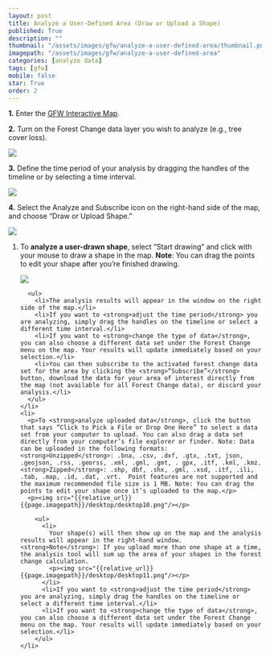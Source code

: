 ```yaml
---
layout: post
title: Analyze a User-Defined Area (Draw or Upload a Shape)
published: True
description: ""
thumbnail: "/assets/images/gfw/analyze-a-user-defined-area/thumbnail.png"
imagepath: "/assets/images/gfw/analyze-a-user-defined-area"
categories: [analyze data]
tags: [gfw]
mobile: false
star: True
order: 2
---
```



<div id="desktopContent" class="content">
  <p><strong>1.</strong> Enter the <a href="/map" target="_blank">GFW Interactive Map</a>.</p>
  <p><strong>2.</strong> Turn on the Forest Change data layer you wish to analyze (e.g., tree cover loss).</p>
  <p><img src="{{relative_url}}{{page.imagepath}}/desktop/desktop1.png"/></p>
  <p><strong>3.</strong> Define the time period of your analysis by dragging the handles of the timeline or by selecting a time interval.</p>
  <p><img src="{{relative_url}}{{page.imagepath}}/desktop/desktop2.png"/></p>
  <p><strong>4.</strong> Select the Analyze and Subscribe icon on the right-hand side of the map, and choose “Draw or Upload Shape.”</p>
  <p><img src="{{relative_url}}{{page.imagepath}}/desktop/desktop3.png"/></p>
  <ol class="-romanic">
    <li>
      <p>To <strong>analyze a user-drawn shape</strong>, select “Start drawing” and click with your mouse to draw a shape in the map. <strong>Note</strong>: You can drag the points to edit your shape after you’re finished drawing.</p>
      <p><img src="{{relative_url}}{{page.imagepath}}/desktop/desktop4.gif"/></p>

      <ul>
        <li>The analysis results will appear in the window on the right side of the map.</li>
        <li>If you want to <strong>adjust the time period</strong> you are analyzing, simply drag the handles on the timeline or select a different time interval.</li>
        <li>If you want to <strong>change the type of data</strong>, you can also choose a different data set under the Forest Change menu on the map. Your results will update immediately based on your selection.</li>
        <li>You can then subscribe to the activated forest change data set for the area by clicking the <strong>“Subscribe”</strong> button, download the data for your area of interest directly from the map (not available for all Forest Change data), or discard your analysis.</li>
      </ul>
    </li>
    <li>
      <p>To <strong>analyze uploaded data</strong>, click the button that says “Click to Pick a File or Drop One Here” to select a data set from your computer to upload. You can also drag a data set directly from your computer’s file explorer or finder. Note: Data can be uploaded in the following formats: <strong>Unzipped</strong>: .bna, .csv, .dxf, .gtx, .txt, json, .geojson, .rss, .georss, .xml, .gml, .gmt, . gpx, .itf, .kml, .kmz. <strong>Zipped</strong>: .shp, dbf, .shx, .gml, .xsd, .itf, .ili, .tab, .map, .id, .dat, .vrt.  Point features are not supported and the maximum recommended file size is 1 MB. Note: You can drag the points to edit your shape once it’s uploaded to the map.</p>
      <p><img src="{{relative_url}}{{page.imagepath}}/desktop/desktop10.png"/></p>
      
        <ul>
          <li>
            Your shape(s) will then show up on the map and the analysis results will appear in the right-hand window. <strong>Note</strong>: If you upload more than one shape at a time, the analysis tool will sum up the area of your shapes in the forest change calculation.
            <p><img src="{{relative_url}}{{page.imagepath}}/desktop/desktop11.png"/></p>
          </li>
          <li>If you want to <strong>adjust the time period</strong> you are analyzing, simply drag the handles on the timeline or select a different time interval.</li>
          <li>If you want to <strong>change the type of data</strong>, you can also choose a different data set under the Forest Change menu on the map. Your results will update immediately based on your selection.</li>
        </ul>
    </li>
  </ol>
</div>








<div id="mobileContent" class="content">
</div>

